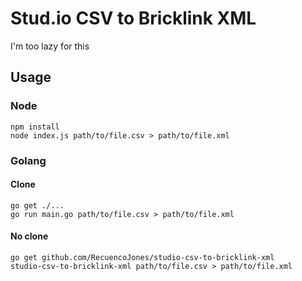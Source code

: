 # Stud.io CSV to Bricklink XML

I'm too lazy for this

## Usage

### Node

```
npm install
node index.js path/to/file.csv > path/to/file.xml
```

### Golang

#### Clone

```
go get ./...
go run main.go path/to/file.csv > path/to/file.xml
```

#### No clone

```
go get github.com/RecuencoJones/studio-csv-to-bricklink-xml
studio-csv-to-bricklink-xml path/to/file.csv > path/to/file.xml
```
